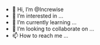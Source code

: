 - 👋 Hi, I’m @Increwise
- 👀 I’m interested in ...
- 🌱 I’m currently learning ...
- 💞️ I’m looking to collaborate on ...
- 📫 How to reach me ...

<!---
Increwise/Increwise is a ✨ special ✨ repository because its `README.md` (this file) appears on your GitHub profile.
You can click the Preview link to take a look at your changes.
--->
